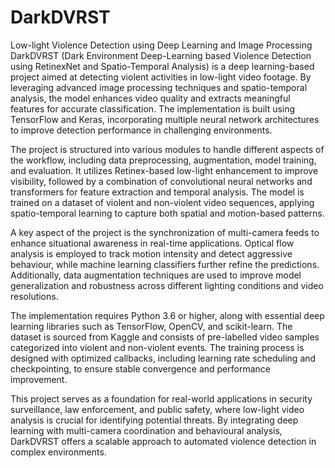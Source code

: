 # DarkDVRST
Low-light Violence Detection using Deep Learning and Image Processing
DarkDVRST (Dark Environment Deep-Learning based Violence Detection using RetinexNet and Spatio-Temporal Analysis) is a deep learning-based project aimed at detecting violent activities in low-light video footage. By leveraging advanced image processing techniques and spatio-temporal analysis, the model enhances video quality and extracts meaningful features for accurate classification. The implementation is built using TensorFlow and Keras, incorporating multiple neural network architectures to improve detection performance in challenging environments.

The project is structured into various modules to handle different aspects of the workflow, including data preprocessing, augmentation, model training, and evaluation. It utilizes Retinex-based low-light enhancement to improve visibility, followed by a combination of convolutional neural networks and transformers for feature extraction and temporal analysis. The model is trained on a dataset of violent and non-violent video sequences, applying spatio-temporal learning to capture both spatial and motion-based patterns.

A key aspect of the project is the synchronization of multi-camera feeds to enhance situational awareness in real-time applications. Optical flow analysis is employed to track motion intensity and detect aggressive behaviour, while machine learning classifiers further refine the predictions. Additionally, data augmentation techniques are used to improve model generalization and robustness across different lighting conditions and video resolutions.

The implementation requires Python 3.6 or higher, along with essential deep learning libraries such as TensorFlow, OpenCV, and scikit-learn. The dataset is sourced from Kaggle and consists of pre-labelled video samples categorized into violent and non-violent events. The training process is designed with optimized callbacks, including learning rate scheduling and checkpointing, to ensure stable convergence and performance improvement.

This project serves as a foundation for real-world applications in security surveillance, law enforcement, and public safety, where low-light video analysis is crucial for identifying potential threats. By integrating deep learning with multi-camera coordination and behavioural analysis, DarkDVRST offers a scalable approach to automated violence detection in complex environments.
